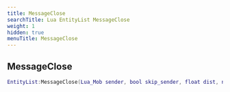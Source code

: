 ```yaml
---
title: MessageClose
searchTitle: Lua EntityList MessageClose
weight: 1
hidden: true
menuTitle: MessageClose
---
```

## MessageClose
```lua
EntityList:MessageClose(Lua_Mob sender, bool skip_sender, float dist, number type, const char *message); -- void
```